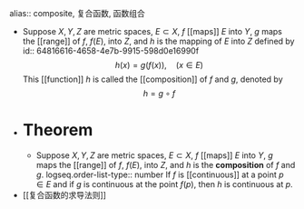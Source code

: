 alias:: composite, 复合函数, 函数组合

- Suppose $X, Y, Z$ are metric spaces, $E\subset X$, $f$ [[maps]] $E$ into $Y$, $g$ maps the [[range]] of $f$, $f(E)$, into $Z$, and $h$ is the mapping of $E$ into $Z$ defined by 
  id:: 64816616-4658-4e7b-9915-598d0e16990f
  $$h(x) = g(f (x)),\quad (x\in E)$$
  This [[function]] $h$ is called the [[composition]] of $f$ and $g$, denoted by
  $$h= g\circ f$$
- # Theorem
	- Suppose $X, Y, Z$ are metric spaces, $E\subset X$, $f$ [[maps]] $E$ into $Y$, $g$ maps the [[range]] of $f$, $f(E)$, into $Z$, and $h$ is the **composition** of $f$ and $g$.
	  logseq.order-list-type:: number
	  If $f$ is [[continuous]] at a point $p\in E$ and if $g$ is continuous at the point $f(p)$, then $h$ is continuous at $p$.
- [[复合函数的求导法则]]